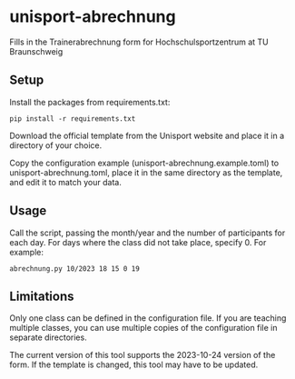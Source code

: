 # unisport-abrechnung

Fills in the Trainerabrechnung form for Hochschulsportzentrum at TU Braunschweig


## Setup

Install the packages from requirements.txt:

    pip install -r requirements.txt

Download the official template from the Unisport website and place it in a
directory of your choice.

Copy the configuration example (unisport-abrechnung.example.toml) to
unisport-abrechnung.toml, place it in the same directory as the template, and
edit it to match your data.


## Usage

Call the script, passing the month/year and the number of participants for each
day. For days where the class did not take place, specify 0. 
For example:

    abrechnung.py 10/2023 18 15 0 19


## Limitations

Only one class can be defined in the configuration file. If you are teaching
multiple classes, you can use multiple copies of the configuration file in
separate directories.

The current version of this tool supports the 2023-10-24 version of the form. If
the template is changed, this tool may have to be updated.

